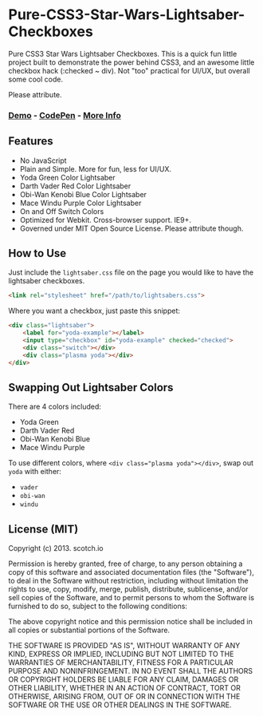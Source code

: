 Pure-CSS3-Star-Wars-Lightsaber-Checkboxes
=========================================

Pure CSS3 Star Wars Lightsaber Checkboxes. This is a quick fun little project built to demonstrate the power behind CSS3, and an awesome little checkbox hack (:checked ~ div). Not "too" practical for UI/UX, but overall some cool code.

Please attribute.

### [Demo](http://scotch.io/demos/pure-css3-star-wars-lightsaber-checkboxes) - [CodePen](http://codepen.io/ncerminara/pen/KzurJ) - [More Info](http://scotch.io)

## Features
- No JavaScript
- Plain and Simple. More for fun, less for UI/UX.
- Yoda Green Color Lightsaber
- Darth Vader Red Color Lightsaber
- Obi-Wan Kenobi Blue Color Lightsaber
- Mace Windu Purple Color Lightsaber
- On and Off Switch Colors
- Optimized for Webkit. Cross-browser support. IE9+.
- Governed under MIT Open Source License. Please attribute though.


## How to Use

Just include the `lightsaber.css` file on the page you would like to have the lightsaber checkboxes.

```html
<link rel="stylesheet" href="/path/to/lightsabers.css">
```

Where you want a checkbox, just paste this snippet:

 
```html
<div class="lightsaber">
	<label for="yoda-example"></label>
	<input type="checkbox" id="yoda-example" checked="checked">
	<div class="switch"></div>
	<div class="plasma yoda"></div>
</div>
```


## Swapping Out Lightsaber Colors

There are 4 colors included:
- Yoda Green
- Darth Vader Red
- Obi-Wan Kenobi Blue
- Mace Windu Purple

To use different colors, where `<div class="plasma yoda"></div>`, swap out `yoda` with either:
- `vader`
- `obi-wan`
- `windu`

## License (MIT)

Copyright (c) 2013. scotch.io

Permission is hereby granted, free of charge, to any person obtaining a copy of this software and associated documentation files (the "Software"), to deal in the Software without restriction, including without limitation the rights to use, copy, modify, merge, publish, distribute, sublicense, and/or sell copies of the Software, and to permit persons to whom the Software is furnished to do so, subject to the following conditions:

The above copyright notice and this permission notice shall be included in all copies or substantial portions of the Software.

THE SOFTWARE IS PROVIDED "AS IS", WITHOUT WARRANTY OF ANY KIND, EXPRESS OR IMPLIED, INCLUDING BUT NOT LIMITED TO THE WARRANTIES OF MERCHANTABILITY, FITNESS FOR A PARTICULAR PURPOSE AND NONINFRINGEMENT. IN NO EVENT SHALL THE AUTHORS OR COPYRIGHT HOLDERS BE LIABLE FOR ANY CLAIM, DAMAGES OR OTHER LIABILITY, WHETHER IN AN ACTION OF CONTRACT, TORT OR OTHERWISE, ARISING FROM, OUT OF OR IN CONNECTION WITH THE SOFTWARE OR THE USE OR OTHER DEALINGS IN THE SOFTWARE.